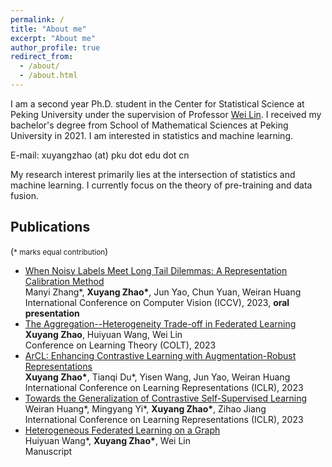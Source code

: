 ```yaml
---
permalink: /
title: "About me"
excerpt: "About me"
author_profile: true
redirect_from: 
  - /about/
  - /about.html
---
```


I am a second year Ph.D. student in the Center for Statistical Science at Peking University under the supervision of Professor [Wei Lin](https://www.math.pku.edu.cn/teachers/linw/). I received my bachelor's degree from School of Mathematical Sciences at Peking University in 2021.
I am interested in statistics and machine learning.

E-mail: xuyangzhao (at) pku dot edu dot cn



My research interest primarily lies at the intersection of statistics and machine learning. I currently focus on the theory of pre-training and data fusion.

Publications
------
(<span style="font-size: smaller;">* marks equal contribution</span>)
* [When Noisy Labels Meet Long Tail Dilemmas: A Representation Calibration Method](https://arxiv.org/pdf/2211.10955.pdf)  
  Manyi Zhang\*, __Xuyang Zhao\*__, Jun Yao, Chun Yuan, Weiran Huang  
  International Conference on Computer Vision (ICCV), 2023, **oral presentation** 
* [The Aggregation--Heterogeneity Trade-off in Federated Learning](https://proceedings.mlr.press/v195/zhao23b/zhao23b.pdf)  
  __Xuyang Zhao__, Huiyuan Wang, Wei Lin  
  Conference on Learning Theory (COLT), 2023
* [ArCL: Enhancing Contrastive Learning with Augmentation-Robust Representations](https://arxiv.org/pdf/2303.01092.pdf)  
  __Xuyang Zhao\*__, Tianqi Du\*, Yisen Wang, Jun Yao, Weiran Huang  
  International Conference on Learning Representations (ICLR), 2023  
* [Towards the Generalization of Contrastive Self-Supervised Learning](https://arxiv.org/pdf/2111.00743.pdf)  
  Weiran Huang\*, Mingyang Yi\*, __Xuyang Zhao\*__, Zihao Jiang  
  International Conference on Learning Representations (ICLR), 2023  
* [Heterogeneous Federated Learning on a Graph](https://arxiv.org/pdf/2209.08737.pdf)  
  Huiyuan Wang\*, __Xuyang Zhao\*__, Wei Lin  
  Manuscript
